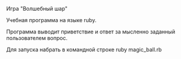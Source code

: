 Игра "Волшебный шар"

Учебная программа на языке ruby.

Программа выводит приветствие и ответ за мысленно заданный пользователем вопрос.

Для запуска набрать в командной строке ruby magic_ball.rb
